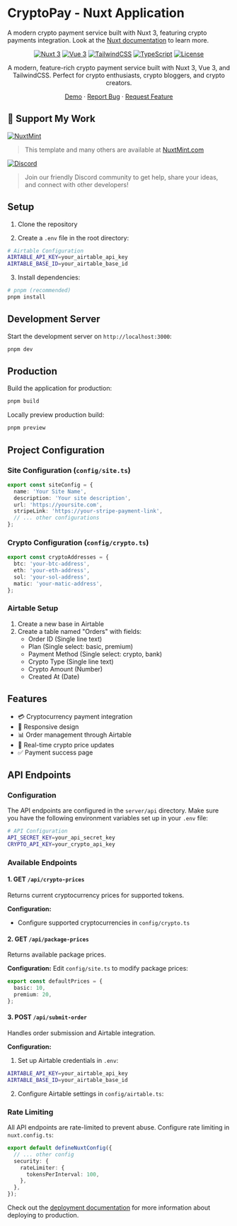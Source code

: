 # CryptoPay - Nuxt Application

A modern crypto payment service built with Nuxt 3, featuring crypto payments integration. Look at the [Nuxt documentation](https://nuxt.com/docs/getting-started/introduction) to learn more.

<div align="center">

[![Nuxt 3](https://img.shields.io/badge/Nuxt-3-00DC82?style=for-the-badge&logo=nuxt.js)](https://nuxt.com)
[![Vue 3](https://img.shields.io/badge/Vue-3-4FC08D?style=for-the-badge&logo=vue.js)](https://vuejs.org)
[![TailwindCSS](https://img.shields.io/badge/Tailwind-CSS-38B2AC?style=for-the-badge&logo=tailwind-css)](https://tailwindcss.com)
[![TypeScript](https://img.shields.io/badge/TypeScript-007ACC?style=for-the-badge&logo=typescript)](https://www.typescriptlang.org)
[![License](https://img.shields.io/badge/license-MIT-blue.svg?style=for-the-badge)](LICENSE)

A modern, feature-rich crypto payment service built with Nuxt 3, Vue 3, and TailwindCSS. Perfect for crypto enthusiasts, crypto bloggers, and crypto creators.

[Demo](https://btc.nuxtmint.com/) · [Report Bug](https://github.com/NuxtMint/CryptoPay/issues) · [Request Feature](https://github.com/NuxtMint/CryptoPay/issues)

</div>

## 💝 Support My Work

[![NuxtMint](https://nuxtmint.com/nuxt-mint-logo.png)](https://nuxtmint.com)

> This template and many others are available at [NuxtMint.com](https://nuxtmint.com)

[![Discord](https://img.shields.io/badge/Discord-Join_Us!-5865F2?style=for-the-badge&logo=discord)](https://discord.gg/dZF8tDgBrM)

> Join our friendly Discord community to get help, share your ideas, and connect with other developers!

## Setup

1. Clone the repository

2. Create a `.env` file in the root directory:

```bash
# Airtable Configuration
AIRTABLE_API_KEY=your_airtable_api_key
AIRTABLE_BASE_ID=your_airtable_base_id
```

3. Install dependencies:

```bash
# pnpm (recommended)
pnpm install
```

## Development Server

Start the development server on `http://localhost:3000`:

```bash
pnpm dev
```

## Production

Build the application for production:

```bash
pnpm build
```

Locally preview production build:

```bash
pnpm preview
```

## Project Configuration

### Site Configuration (`config/site.ts`)

```typescript
export const siteConfig = {
  name: 'Your Site Name',
  description: 'Your site description',
  url: 'https://yoursite.com',
  stripeLink: 'https://your-stripe-payment-link',
  // ... other configurations
};
```

### Crypto Configuration (`config/crypto.ts`)

```typescript
export const cryptoAddresses = {
  btc: 'your-btc-address',
  eth: 'your-eth-address',
  sol: 'your-sol-address',
  matic: 'your-matic-address',
};
```

### Airtable Setup

1. Create a new base in Airtable
2. Create a table named "Orders" with fields:
   - Order ID (Single line text)
   - Plan (Single select: basic, premium)
   - Payment Method (Single select: crypto, bank)
   - Crypto Type (Single line text)
   - Crypto Amount (Number)
   - Created At (Date)

## Features

- 💳 Cryptocurrency payment integration
- 🎨 Responsive design
- 📊 Order management through Airtable
- 💱 Real-time crypto price updates
- ✅ Payment success page

## API Endpoints

### Configuration

The API endpoints are configured in the `server/api` directory. Make sure you have the following environment variables set up in your `.env` file:

```bash
# API Configuration
API_SECRET_KEY=your_api_secret_key
CRYPTO_API_KEY=your_crypto_api_key
```

### Available Endpoints

#### 1. GET `/api/crypto-prices`

Returns current cryptocurrency prices for supported tokens.

**Configuration:**

- Configure supported cryptocurrencies in `config/crypto.ts`

#### 2. GET `/api/package-prices`

Returns available package prices.

**Configuration:**
Edit `config/site.ts` to modify package prices:

```typescript
export const defaultPrices = {
  basic: 10,
  premium: 20,
};
```

#### 3. POST `/api/submit-order`

Handles order submission and Airtable integration.

**Configuration:**

1. Set up Airtable credentials in `.env`:

```bash
AIRTABLE_API_KEY=your_airtable_api_key
AIRTABLE_BASE_ID=your_airtable_base_id
```

2. Configure Airtable settings in `config/airtable.ts`:

### Rate Limiting

All API endpoints are rate-limited to prevent abuse. Configure rate limiting in `nuxt.config.ts`:

```typescript
export default defineNuxtConfig({
  // ... other config
  security: {
    rateLimiter: {
      tokensPerInterval: 100,
    },
  },
});
```

Check out the [deployment documentation](https://nuxt.com/docs/getting-started/deployment) for more information about deploying to production.

